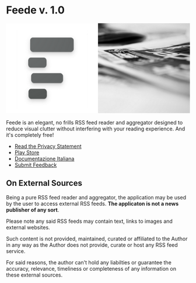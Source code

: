 # Feede v. 1.0

 <p align="center"><img alt="Logo" src="images/logo.png"></p>


Feede is an elegant, no frills RSS feed reader and aggregator designed to reduce visual clutter without interfering with your reading experience. And it's completely free!

* [Read the Privacy Statement](https://github.com/federicocandiago/feede_public/blob/main/PRIVACY_LEGAL.md)
* [Play Store](https://play.google.com/store/apps/details?id=com.federicocandiago.feede)
* [Documentazione Italiana](https://github.com/federicocandiago/feede_public/blob/main/README_IT.md)
* [Submit Feedback](https://github.com/federicocandiago/feede_public/issues)

## On External Sources

Being a pure RSS feed reader and aggregator, the application may be used by the user to access external RSS feeds. **The applicaton is not a news publisher of any sort**.

Please note any said RSS feeds may contain text, links to images and external websites.

Such content is not provided, maintained, curated or affiliated to the Author in any way as the Author does not provide, curate or host any RSS feed service. 

For said reasons, the author can't hold any liabilties or guarantee the accuracy, relevance, timeliness or completeness of any information on these external sources.
